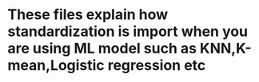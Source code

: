 # These files explain how standardization is import when you are using ML model such as KNN,K-mean,Logistic regression etc 
